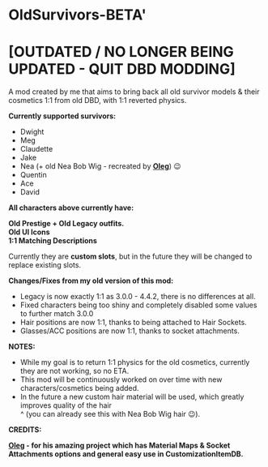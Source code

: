# OldSurvivors-BETA'
# [OUTDATED / NO LONGER BEING UPDATED - QUIT DBD MODDING]
A mod created by me that aims to bring back all old survivor models &amp; their cosmetics 1:1 from old DBD, with 1:1 reverted physics.

**Currently supported survivors:**

- Dwight
- Meg
- Claudette
- Jake
- Nea (+ old Nea Bob Wig - recreated by [**Oleg**](https://github.com/olshab)) 😉
- Quentin
- Ace
- David

**All characters above currently have:** <br>

**Old Prestige + Old Legacy outfits.** <br>
**Old UI Icons** <br>
**1:1 Matching Descriptions** <br>

Currently they are **custom slots**, but in the future they will be changed to replace existing slots. 

**Changes/Fixes from my old version of this mod:**

- Legacy is now exactly 1:1 as 3.0.0 - 4.4.2, there is no differences at all.
- Fixed characters being too shiny and completely disabled some values to further match 3.0.0
- Hair positions are now 1:1, thanks to being attached to Hair Sockets.
- Glasses/ACC positions are now 1:1, thanks to socket attachments.

**NOTES:**

- While my goal is to return 1:1 physics for the old cosmetics, currently they are not working, so no ETA. <br>
- This mod will be continuously worked on over time with new characters/cosmetics being added. <br>
- In the future a new custom hair material will be used, which greatly improves quality of the hair <br>
^ (you can already see this with Nea Bob Wig hair 😉).

**CREDITS:**

**[Oleg](https://github.com/olshab) - for his amazing project which has Material Maps & Socket Attachments options and general easy use in CustomizationItemDB.**

